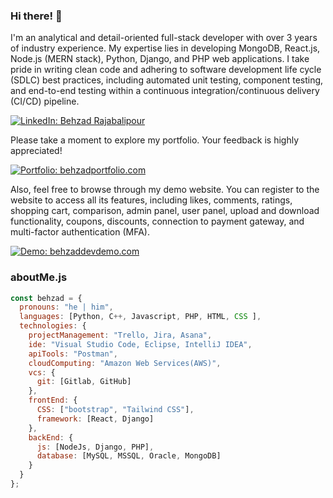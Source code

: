 ### Hi there! 👋

I'm an analytical and detail-oriented full-stack developer with over 3 years of industry experience. My expertise lies in developing MongoDB, React.js, Node.js (MERN stack), Python, Django, and PHP web applications. I take pride in writing clean code and adhering to software development life cycle (SDLC) best practices, including automated unit testing, component testing, and end-to-end testing within a continuous integration/continuous delivery (CI/CD) pipeline.

[![LinkedIn: Behzad Rajabalipour](https://img.shields.io/badge/-BehzadRajabalipour-blue?style=flat-square&logo=Linkedin&logoColor=white&link=https://www.linkedin.com/in/behzad-rajabalipour/)](https://www.linkedin.com/in/behzad-rajabalipour/)

Please take a moment to explore my portfolio. Your feedback is highly appreciated!

[![Portfolio: behzadportfolio.com](https://img.shields.io/badge/-BehzadPortfolio-red?style=flat-square&logo=Internet%20Explorer&link=https://behzadportfolio.com)](https://behzadportfolio.com)

Also, feel free to browse through my demo website. You can register to the website to access all its features, including likes, comments, ratings, shopping cart, comparison, admin panel, user panel, upload and download functionality, coupons, discounts, connection to payment gateway, and multi-factor authentication (MFA).

[![Demo: behzaddevdemo.com](https://img.shields.io/badge/-BehzadDevDemo-green?style=flat-square&logo=Internet%20Explorer&link=https://behzaddevdemo.com)](https://behzaddevdemo.com)

### aboutMe.js

```javascript
const behzad = {
  pronouns: "he | him",
  languages: [Python, C++, Javascript, PHP, HTML, CSS ],
  technologies: {
    projectManagement: "Trello, Jira, Asana",
    ide: "Visual Studio Code, Eclipse, IntelliJ IDEA",
    apiTools: "Postman",
    cloudComputing: "Amazon Web Services(AWS)",
    vcs: {
      git: [Gitlab, GitHub]
    },
    frontEnd: {
      CSS: ["bootstrap", "Tailwind CSS"],
      framework: [React, Django]
    },
    backEnd: {
      js: [NodeJs, Django, PHP],
      database: [MySQL, MSSQL, Oracle, MongoDB]
    }    
  }
};
```

